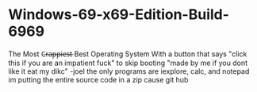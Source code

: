 # Windows-69-x69-Edition-Build-6969
The Most C̶r̶a̶p̶p̶i̶e̶s̶t̶ Best Operating System With a button that says "click this if you are an impatient fuck" to skip booting 
"made by me if you dont like it eat my dikc" -joel
the only programs are iexplore, calc, and notepad
im putting the entire source code in a zip cause git hub

